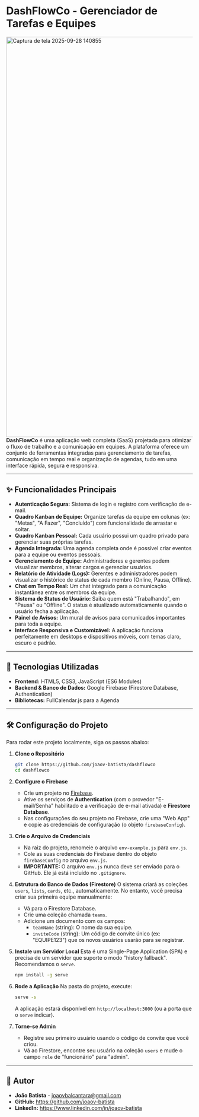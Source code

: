 # DashFlowCo - Gerenciador de Tarefas e Equipes

<img width="1919" height="1079" alt="Captura de tela 2025-09-28 140855" src="https://github.com/user-attachments/assets/bedb568a-4d30-4a69-b36b-88aaa9c35be2" />**DashFlowCo** é uma aplicação web completa (SaaS) projetada para otimizar o fluxo de trabalho e a comunicação em equipes. A plataforma oferece um conjunto de ferramentas integradas para gerenciamento de tarefas, comunicação em tempo real e organização de agendas, tudo em uma interface rápida, segura e responsiva.


---

## ✨ Funcionalidades Principais

* **Autenticação Segura:** Sistema de login e registro com verificação de e-mail.
* **Quadro Kanban de Equipe:** Organize tarefas da equipe em colunas (ex: "Metas", "A Fazer", "Concluído") com funcionalidade de arrastar e soltar.
* **Quadro Kanban Pessoal:** Cada usuário possui um quadro privado para gerenciar suas próprias tarefas.
* **Agenda Integrada:** Uma agenda completa onde é possível criar eventos para a equipe ou eventos pessoais.
* **Gerenciamento de Equipe:** Administradores e gerentes podem visualizar membros, alterar cargos e gerenciar usuários.
* **Relatório de Atividade (Logs):** Gerentes e administradores podem visualizar o histórico de status de cada membro (Online, Pausa, Offline).
* **Chat em Tempo Real:** Um chat integrado para a comunicação instantânea entre os membros da equipe.
* **Sistema de Status de Usuário:** Saiba quem está "Trabalhando", em "Pausa" ou "Offline". O status é atualizado automaticamente quando o usuário fecha a aplicação.
* **Painel de Avisos:** Um mural de avisos para comunicados importantes para toda a equipe.
* **Interface Responsiva e Customizável:** A aplicação funciona perfeitamente em desktops e dispositivos móveis, com temas claro, escuro e padrão.

---

## 🚀 Tecnologias Utilizadas

* **Frontend:** HTML5, CSS3, JavaScript (ES6 Modules)
* **Backend & Banco de Dados:** Google Firebase (Firestore Database, Authentication)
* **Bibliotecas:** FullCalendar.js para a Agenda

---

## 🛠️ Configuração do Projeto

Para rodar este projeto localmente, siga os passos abaixo:

1.  **Clone o Repositório**
    ```bash
    git clone https://github.com/joaov-batista/dashflowco
    cd dashflowco
    ```

2.  **Configure o Firebase**
    * Crie um projeto no [Firebase](https://console.firebase.google.com/).
    * Ative os serviços de **Authentication** (com o provedor "E-mail/Senha" habilitado e a verificação de e-mail ativada) e **Firestore Database**.
    * Nas configurações do seu projeto no Firebase, crie uma "Web App" e copie as credenciais de configuração (o objeto `firebaseConfig`).

3.  **Crie o Arquivo de Credenciais**
    * Na raiz do projeto, renomeie o arquivo `env-example.js` para `env.js`.
    * Cole as suas credenciais do Firebase dentro do objeto `firebaseConfig` no arquivo `env.js`.
    * **IMPORTANTE:** O arquivo `env.js` nunca deve ser enviado para o GitHub. Ele já está incluído no `.gitignore`.

4.  **Estrutura do Banco de Dados (Firestore)**
    O sistema criará as coleções `users`, `lists`, `cards`, etc., automaticamente. No entanto, você precisa criar sua primeira equipe manualmente:
    * Vá para o Firestore Database.
    * Crie uma coleção chamada `teams`.
    * Adicione um documento com os campos:
        * `teamName` (string): O nome da sua equipe.
        * `inviteCode` (string): Um código de convite único (ex: "EQUIPE123") que os novos usuários usarão para se registrar.

5.  **Instale um Servidor Local**
    Esta é uma Single-Page Application (SPA) e precisa de um servidor que suporte o modo "history fallback". Recomendamos o `serve`.
    ```bash
    npm install -g serve
    ```

6.  **Rode a Aplicação**
    Na pasta do projeto, execute:
    ```bash
    serve -s
    ```
    A aplicação estará disponível em `http://localhost:3000` (ou a porta que o `serve` indicar).

7.  **Torne-se Admin**
    * Registre seu primeiro usuário usando o código de convite que você criou.
    * Vá ao Firestore, encontre seu usuário na coleção `users` e mude o campo `role` de "funcionário" para "admin".

---

## 👤 Autor

* **João Batista** - joaovbalcantara@gmail.com
* **GitHub:** https://github.com/joaov-batista
* **LinkedIn:** https://www.linkedin.com/in/joaov-batista
